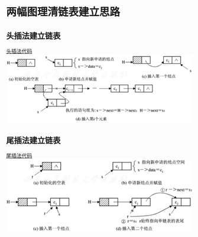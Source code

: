 # 两幅图理清链表建立思路

## 头插法建立链表
[头插法代码](headInsert.cpp)
![](picture/headList.png)

## 尾插法建立链表
[尾插法代码](tailInsert.cpp)
![](picture/tailList.png)


